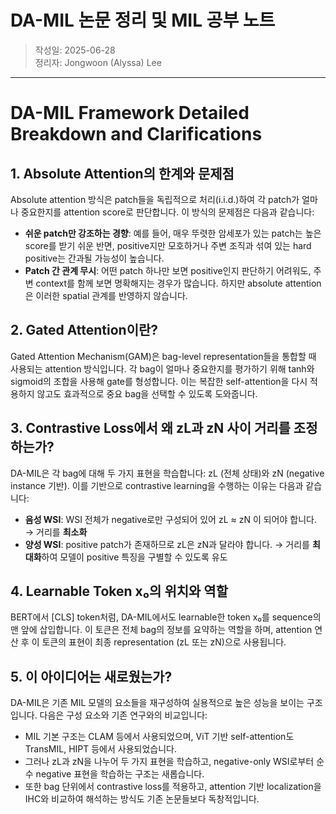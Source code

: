 # DA-MIL 논문 정리 및 MIL 공부 노트

> 작성일: 2025-06-28  
> 정리자: Jongwoon (Alyssa) Lee

---
# DA-MIL Framework Detailed Breakdown and Clarifications

## 1. Absolute Attention의 한계와 문제점

Absolute attention 방식은 patch들을 독립적으로 처리(i.i.d.)하여 각 patch가 얼마나 중요한지를 attention score로 판단합니다. 이 방식의 문제점은 다음과 같습니다:

- **쉬운 patch만 강조하는 경향**: 예를 들어, 매우 뚜렷한 암세포가 있는 patch는 높은 score를 받기 쉬운 반면, positive지만 모호하거나 주변 조직과 섞여 있는 hard positive는 간과될 가능성이 높습니다.
- **Patch 간 관계 무시**: 어떤 patch 하나만 보면 positive인지 판단하기 어려워도, 주변 context를 함께 보면 명확해지는 경우가 많습니다. 하지만 absolute attention은 이러한 spatial 관계를 반영하지 않습니다.

## 2. Gated Attention이란?

Gated Attention Mechanism(GAM)은 bag-level representation들을 통합할 때 사용되는 attention 방식입니다. 각 bag이 얼마나 중요한지를 평가하기 위해 tanh와 sigmoid의 조합을 사용해 gate를 형성합니다. 이는 복잡한 self-attention을 다시 적용하지 않고도 효과적으로 중요 bag을 선택할 수 있도록 도와줍니다.

## 3. Contrastive Loss에서 왜 zL과 zN 사이 거리를 조정하는가?

DA-MIL은 각 bag에 대해 두 가지 표현을 학습합니다: zL (전체 상태)와 zN (negative instance 기반). 이를 기반으로 contrastive learning을 수행하는 이유는 다음과 같습니다:

- **음성 WSI**: WSI 전체가 negative로만 구성되어 있어 zL ≈ zN 이 되어야 합니다. → 거리를 **최소화**
- **양성 WSI**: positive patch가 존재하므로 zL은 zN과 달라야 합니다. → 거리를 **최대화**하여 모델이 positive 특징을 구별할 수 있도록 유도

## 4. Learnable Token x₀의 위치와 역할

BERT에서 [CLS] token처럼, DA-MIL에서도 learnable한 token x₀를 sequence의 맨 앞에 삽입합니다. 이 토큰은 전체 bag의 정보를 요약하는 역할을 하며, attention 연산 후 이 토큰의 표현이 최종 representation (zL 또는 zN)으로 사용됩니다.

## 5. 이 아이디어는 새로웠는가?

DA-MIL은 기존 MIL 모델의 요소들을 재구성하여 실용적으로 높은 성능을 보이는 구조입니다. 다음은 구성 요소와 기존 연구와의 비교입니다:

- MIL 기본 구조는 CLAM 등에서 사용되었으며, ViT 기반 self-attention도 TransMIL, HIPT 등에서 사용되었습니다.
- 그러나 zL과 zN을 나누어 두 가지 표현을 학습하고, negative-only WSI로부터 순수 negative 표현을 학습하는 구조는 새롭습니다.
- 또한 bag 단위에서 contrastive loss를 적용하고, attention 기반 localization을 IHC와 비교하여 해석하는 방식도 기존 논문들보다 독창적입니다.
